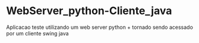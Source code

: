 WebServer_python-Cliente_java
=============================

Aplicacao teste utilizando um web server python + tornado sendo acessado por um cliente swing java
